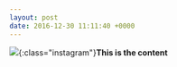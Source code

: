 ```yaml
---
layout: post
date: 2016-12-30 11:11:40 +0000
---
```


![](/media/IG2016-12-30-40301.jpg){:class="instagram"}<b>This is the content</b>